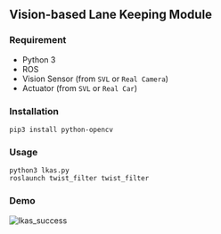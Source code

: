 ## Vision-based Lane Keeping Module

### Requirement
- Python 3
- ROS
- Vision Sensor (from ``SVL`` or ``Real Camera``)
- Actuator (from ``SVL`` or ``Real Car``)

### Installation
```
pip3 install python-opencv
```

### Usage
```
python3 lkas.py
roslaunch twist_filter twist_filter
```

### Demo
![lkas_success](https://user-images.githubusercontent.com/44594966/150334917-fb741128-8fbb-4e73-944e-353a8ca5f5d3.gif)
